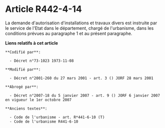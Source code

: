 # Article R442-4-14

La demande d'autorisation d'installations et travaux divers est instruite par le service de l'Etat dans le département,
chargé de l'urbanisme, dans les conditions prévues au paragraphe 1 et au présent paragraphe.

**Liens relatifs à cet article**

	**Codifié par**:

	  - Décret n°73-1023 1973-11-08

	**Modifié par**:

	  - Décret n°2001-260 du 27 mars 2001 - art. 3 () JORF 28 mars 2001

	**Abrogé par**:

	  - Décret n°2007-18 du 5 janvier 2007 - art. 9 () JORF 6 janvier 2007 en vigueur le 1er octobre 2007

	**Anciens textes**:

	  - Code de l'urbanisme - art. R*441-6-10 (T)
	  - Code de l'urbanisme R441-6-10
